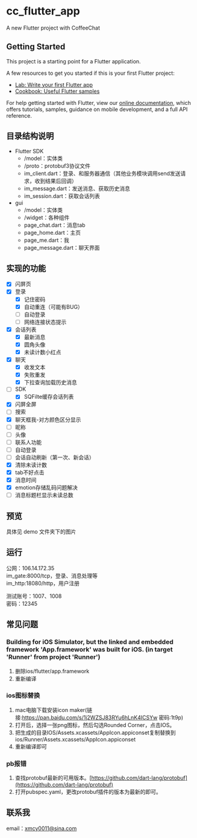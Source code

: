# cc_flutter_app

A new Flutter project with CoffeeChat

## Getting Started

This project is a starting point for a Flutter application.

A few resources to get you started if this is your first Flutter project:

- [Lab: Write your first Flutter app](https://flutter.dev/docs/get-started/codelab)
- [Cookbook: Useful Flutter samples](https://flutter.dev/docs/cookbook)

For help getting started with Flutter, view our
[online documentation](https://flutter.dev/docs), which offers tutorials,
samples, guidance on mobile development, and a full API reference.

## 目录结构说明

- Flutter SDK
    - /model：实体类
    - /proto：protobuf3协议文件
    - im_client.dart：登录、和服务器通信（其他业务模块调用send发送请求，收到结果后回调）
    - im_message.dart：发送消息、获取历史消息
    - im_session.dart：获取会话列表
- gui
    - /model：实体类
    - /widget：各种组件
    - page_chat.dart：消息tab
    - page_home.dart：主页
    - page_me.dart：我
    - page_message.dart：聊天界面

## 实现的功能

- [x] 闪屏页
- [x] 登录
    - [x] 记住密码
    - [x] 自动重连（可能有BUG）
    - [ ] 自动登录
    - [ ] 网络连接状态提示
- [x] 会话列表
    - [x] 最新消息
    - [x] 圆角头像
    - [x] 未读计数小红点
- [x] 聊天
    - [x] 收发文本
    - [x] 失败重发
    - [x] 下拉查询加载历史消息
- [ ] SDK
    - [x] SQFilte缓存会话列表

- [x] 闪屏全屏
- [ ] 搜索
- [x] 聊天框我-对方颜色区分显示
- [ ] 昵称
- [ ] 头像
- [ ] 联系人功能
- [ ] 自动登录
- [ ] 会话自动刷新（第一次、新会话）
- [x] 清除未读计数
- [x] tab不好点击
- [x] 消息时间
- [x] emotion存储乱码问题解决
- [ ] 消息标题栏显示未读总数

## 预览
具体见 demo 文件夹下的图片

## 运行

公网：106.14.172.35  
im_gate:8000/tcp，登录、消息处理等  
im_http:18080/http，用户注册  

测试账号：1007、1008  
密码：12345  

## 常见问题

### Building for iOS Simulator, but the linked and embedded framework 'App.framework' was built for iOS. (in target 'Runner' from project 'Runner')
1. 删除ios/flutter/app.framework
2. 重新编译

### ios图标替换
1. mac电脑下载安装icon maker(链接:https://pan.baidu.com/s/1j2WZSJ83RYu6hLnK4ICSYw  密码:1t9p)
2. 打开后，选择一张png图标，然后勾选Rounded Corner，点击IOS。
3. 把生成的目录IOS/Assets.xcassets/AppIcon.appiconset复制替换到ios/Runner/Assets.xcassets/AppIcon.appiconset
4. 重新编译即可

### pb报错

1. 查找protobuf最新的可用版本。[https://github.com/dart-lang/protobuf](https://github.com/dart-lang/protobuf)
2. 打开pubspec.yaml，更改protobuf插件的版本为最新的即可。

## 联系我
email：xmcy0011@sina.com